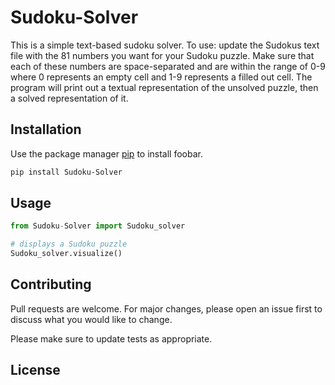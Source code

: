 # Sudoku-Solver
This is a simple text-based sudoku solver.
To use: update the Sudokus text file with the 81 numbers you want for your Sudoku puzzle.
Make sure that each of these numbers are space-separated and are within the range of 0-9
where 0 represents an empty cell and 1-9 represents a filled out cell. The program will
print out a textual representation of the unsolved puzzle, then a solved representation of
it.

## Installation

Use the package manager [pip](https://pip.pypa.io/en/stable/) to install foobar.

```bash
pip install Sudoku-Solver
```

## Usage

```python
from Sudoku-Solver import Sudoku_solver

# displays a Sudoku puzzle
Sudoku_solver.visualize()

```

## Contributing
Pull requests are welcome. For major changes, please open an issue first to discuss what you would like to change.

Please make sure to update tests as appropriate.

## License

